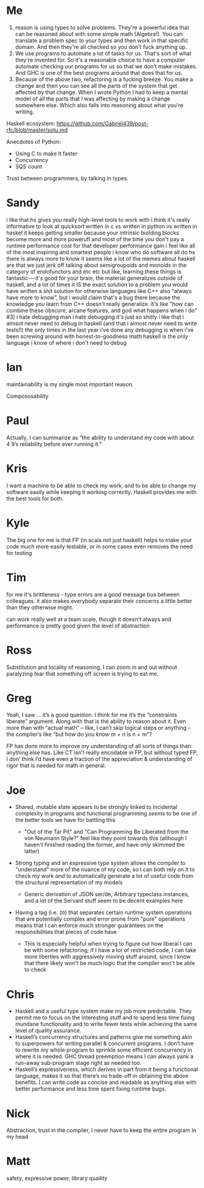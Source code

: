 # Me

1. reason is using types to solve problems. They're a powerful idea that can be reasoned about with some simple math (Algebra!). You can translate a problem spec to your types and then work in that specific domain. And then they're all checked so you don't fuck anything up.
2. We use programs to automate a lot of tasks for us. That's sort of what they're invented for. So it's a reasonable choice to have a computer automate checking our programs for us so that we don't make mistakes. And GHC is one of the best programs around that does that for us.
3. Because of the above two, refactoring is a fucking breeze. You make a change and then you can see all the parts of the system that get affected by that change. When I wrote Python I had to keep a mental model of all the parts that I was affecting by making a change somewhere else. Which also falls into reasoning about what you're writing.

Haskell ecosystem: https://github.com/Gabriel439/post-rfc/blob/master/sotu.md

Anecdotes of Python:
* Using C to make it faster
* Concurrency
* SQS count

Trust between programmers, by talking in types.

# Sandy

i like that hs gives you really high-level tools to work with
i think it's really informative to look at quicksort written in c vs written in python vs written in haskel
it keeps getting smaller because your intrinsic building blocks become more and more powerufl
and most of the time you don't pay a runtime performance cost for that developer performance gain
i feel like all of the most inspiring and smartest people i know who do software all do hs
there is always more to know
it seems like a lot of the memes about haskell are that we just jerk off talking about semigroupoids and monoids in the category of endofunctors and etc etc
but like, learning these things is fantastic---it's good for your brain, the material generalizes outside of haskell, and a lot of times it IS the exact solution to a problem you would have written a shit solution for otherwise
languages like C++ also "always have more to know", but i would claim that's a bug there
because the knowledge you learn from C++ doesn't really generalize. it's like "how can combine these obscure, arcane features, and god what happens when i do"
#3) i hate debugging
man i hate debugging
it's just so shitty
i like that i almsot never need to debug in haskell
(and that i almost never need to write tests!!)
the only times in the last year i've done any debugging is when i've been screwing around with honest-to-goodness math
haskell is the only language i know of where i don't need to debug

# Ian

maintainability is my single most important reason.

Compososability

# Paul

Actually, I can summarize as “the ability to understand my code with about 4 9’s reliability before ever running it.”

# Kris

I want a machine to be able to check my work, and to be able to change my software easily while keeping it working correctly. Haskell provides me with the best tools for both.

# Kyle

The big one for me is that FP (in scala not just haskell) helps to make your code much more easily testable, or in some cases even removes the need for testing

# Tim

for me it's brittleness - type errors are a good message bus between colleagues. it also makes everybody separate their concerns a little better than they otherwise might.

can work really well at a team scale, though it doesn't always
and performance is pretty good given the level of abstraction

# Ross

Substitution and locality of reasoning.  I can zoom in and out without paralyzing fear that something off screen is trying to eat me.

# Greg

Yeah, I saw … it’s a good question. I think for me it’s the “constraints liberate” argument. Along with that is the ability to reason about it. Even more than with “actual math” – like, I can’t skip logical steps or anything – the compiler’s like “but how do you _know_ m + n is n + m”?

FP has done more to improve my understanding of all sorts of things than anything else has. Like CT isn’t really encodable in FP, but without typed FP, I don’ think I’d have even a fraction of the appreciation & understanding of rigor that is needed for math in general.

# Joe

- Shared, mutable state appears to be strongly linked to incidental complexity in programs and functional programming _seems_ to be one of the better tools we have for battling this
   - "Out of the Tar Pit" and "Can Programming Be Liberated from the von Neumann Style?" feel like they point towards this (although I haven't finished reading the former, and have only skimmed the latter)

- Strong typing and an expressive type system allows the compiler to "understand" more of the nuance of my code, so I can both rely on it to check my work _and_ to automatically generate a lot of useful code from the structural representation of my models
   - Generic derivation of JSON ser/de, Arbitrary typeclass instances, and a lot of the Servant stuff seem to be decent examples here

- Having a tag (i.e. `IO`) that separates certain runtime system operations that are potentially complex and error prone from "pure" operations means that I can enforce much stronger guarantees on the responsibilities that pieces of code have
   - This is especially helpful when trying to figure out how liberal I can be with some refactoring; if I have a lot of restricted code, I can take more liberties with aggressively moving stuff around, since I know that there likely won't be much logic that the compiler won't be able to check

# Chris

- Haskell and a useful type system make my job more predictable. They permit me to focus on the interesting stuff and to spend less time fixing mundane functionality and to write fewer tests while achieving the same level of quality assurance.
- Haskell’s concurrency structures and patterns give me something akin to superpowers for writing parallel & concurrent programs. I don’t have to rewrite my whole program to sprinkle some efficient concurrency in where it is needed. GHC thread preemption means I can always yank a run-away sub-program stage right as needed too.
- Haskell’s expressiveness, which derives in part from it being a functional language, makes it so that there’s no trade-off in obtaining the above benefits. I can write code as concise and readable as anything else with better performance and less time spent fixing runtime bugs.

# Nick

Abstraction, trust in the compiler, I never have to keep the entire program in my head

# Matt

safety, expressive power, library quaility

